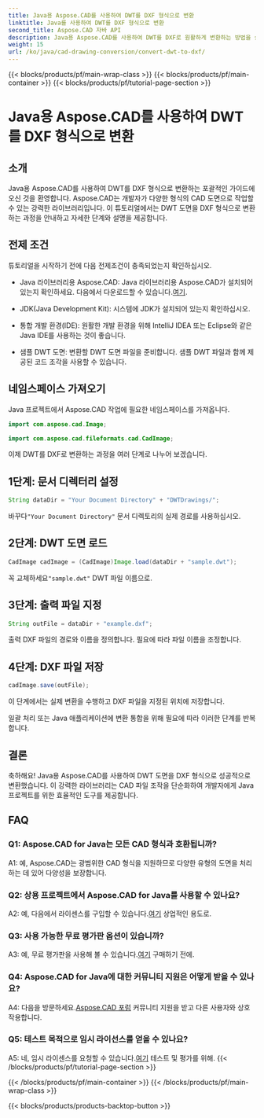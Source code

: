 ```yaml
---
title: Java용 Aspose.CAD를 사용하여 DWT를 DXF 형식으로 변환
linktitle: Java를 사용하여 DWT를 DXF 형식으로 변환
second_title: Aspose.CAD 자바 API
description: Java용 Aspose.CAD를 사용하여 DWT를 DXF로 원활하게 변환하는 방법을 살펴보세요. 효율적인 CAD 파일 조작을 위한 단계별 가이드를 따르십시오.
weight: 15
url: /ko/java/cad-drawing-conversion/convert-dwt-to-dxf/
---
```


{{< blocks/products/pf/main-wrap-class >}}
{{< blocks/products/pf/main-container >}}
{{< blocks/products/pf/tutorial-page-section >}}

# Java용 Aspose.CAD를 사용하여 DWT를 DXF 형식으로 변환

## 소개

Java용 Aspose.CAD를 사용하여 DWT를 DXF 형식으로 변환하는 포괄적인 가이드에 오신 것을 환영합니다. Aspose.CAD는 개발자가 다양한 형식의 CAD 도면으로 작업할 수 있는 강력한 라이브러리입니다. 이 튜토리얼에서는 DWT 도면을 DXF 형식으로 변환하는 과정을 안내하고 자세한 단계와 설명을 제공합니다.

## 전제 조건

튜토리얼을 시작하기 전에 다음 전제조건이 충족되었는지 확인하십시오.

-  Java 라이브러리용 Aspose.CAD: Java 라이브러리용 Aspose.CAD가 설치되어 있는지 확인하세요. 다음에서 다운로드할 수 있습니다.[여기](https://releases.aspose.com/cad/java/).

- JDK(Java Development Kit): 시스템에 JDK가 설치되어 있는지 확인하십시오.

- 통합 개발 환경(IDE): 원활한 개발 환경을 위해 IntelliJ IDEA 또는 Eclipse와 같은 Java IDE를 사용하는 것이 좋습니다.

- 샘플 DWT 도면: 변환할 DWT 도면 파일을 준비합니다. 샘플 DWT 파일과 함께 제공된 코드 조각을 사용할 수 있습니다.

## 네임스페이스 가져오기

Java 프로젝트에서 Aspose.CAD 작업에 필요한 네임스페이스를 가져옵니다.

```java
import com.aspose.cad.Image;

import com.aspose.cad.fileformats.cad.CadImage;
```

이제 DWT를 DXF로 변환하는 과정을 여러 단계로 나누어 보겠습니다.

## 1단계: 문서 디렉터리 설정

```java
String dataDir = "Your Document Directory" + "DWTDrawings/";
```

 바꾸다`"Your Document Directory"` 문서 디렉토리의 실제 경로를 사용하십시오.

## 2단계: DWT 도면 로드

```java
CadImage cadImage = (CadImage)Image.load(dataDir + "sample.dwt");
```

 꼭 교체하세요`"sample.dwt"` DWT 파일 이름으로.

## 3단계: 출력 파일 지정

```java
String outFile = dataDir + "example.dxf";
```

출력 DXF 파일의 경로와 이름을 정의합니다. 필요에 따라 파일 이름을 조정합니다.

## 4단계: DXF 파일 저장

```java
cadImage.save(outFile);
```

이 단계에서는 실제 변환을 수행하고 DXF 파일을 지정된 위치에 저장합니다.

일괄 처리 또는 Java 애플리케이션에 변환 통합을 위해 필요에 따라 이러한 단계를 반복합니다.

## 결론

축하해요! Java용 Aspose.CAD를 사용하여 DWT 도면을 DXF 형식으로 성공적으로 변환했습니다. 이 강력한 라이브러리는 CAD 파일 조작을 단순화하여 개발자에게 Java 프로젝트를 위한 효율적인 도구를 제공합니다.

## FAQ

### Q1: Aspose.CAD for Java는 모든 CAD 형식과 호환됩니까?

A1: 예, Aspose.CAD는 광범위한 CAD 형식을 지원하므로 다양한 유형의 도면을 처리하는 데 있어 다양성을 보장합니다.

### Q2: 상용 프로젝트에서 Aspose.CAD for Java를 사용할 수 있나요?

 A2: 예, 다음에서 라이센스를 구입할 수 있습니다.[여기](https://purchase.aspose.com/buy) 상업적인 용도로.

### Q3: 사용 가능한 무료 평가판 옵션이 있습니까?

 A3: 예, 무료 평가판을 사용해 볼 수 있습니다.[여기](https://releases.aspose.com/) 구매하기 전에.

### Q4: Aspose.CAD for Java에 대한 커뮤니티 지원은 어떻게 받을 수 있나요?

 A4: 다음을 방문하세요.[Aspose.CAD 포럼](https://forum.aspose.com/c/cad/19) 커뮤니티 지원을 받고 다른 사용자와 상호 작용합니다.

### Q5: 테스트 목적으로 임시 라이선스를 얻을 수 있나요?

 A5: 네, 임시 라이센스를 요청할 수 있습니다.[여기](https://purchase.aspose.com/temporary-license/) 테스트 및 평가를 위해.
{{< /blocks/products/pf/tutorial-page-section >}}

{{< /blocks/products/pf/main-container >}}
{{< /blocks/products/pf/main-wrap-class >}}

{{< blocks/products/products-backtop-button >}}
